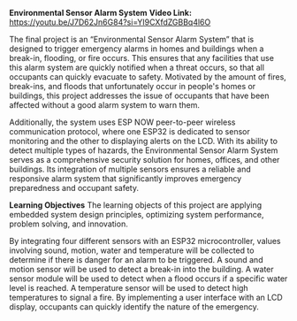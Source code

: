 **Environmental Sensor Alarm System**
**Video Link:**  https://youtu.be/J7D62Jn6G84?si=YI9CXfdZGBBq4l6O

The final project is an “Environmental Sensor Alarm System” that is designed to trigger emergency alarms in homes and buildings when a break-in, flooding, or fire occurs. This ensures that any facilities that use this alarm system are quickly notified when a threat occurs, so that all occupants can quickly evacuate to safety. Motivated by the amount of fires, break-ins, and floods that unfortunately occur in people's homes or buildings, this project addresses the issue of occupants that have been affected without a good alarm system to warn them. 


Additionally, the system uses ESP NOW peer-to-peer wireless communication protocol, where one ESP32 is dedicated to sensor monitoring and the other to displaying alerts on the LCD. With its ability to detect multiple types of hazards, the Environmental Sensor Alarm System serves as a comprehensive security solution for homes, offices, and other buildings. Its integration of multiple sensors ensures a reliable and responsive alarm system that significantly improves emergency preparedness and occupant safety.


**Learning Objectives**
The learning objects of this project are applying embedded system design principles, optimizing system performance, problem solving, and innovation. 

By integrating four different sensors with an ESP32 microcontroller, values involving sound, motion, water and temperature will be collected to determine if there is danger for an alarm to be triggered. A sound and motion sensor will be used to detect a break-in into the building. A water sensor module will be used to detect when a flood occurs if a specific water level is reached. A temperature sensor will be used to detect high temperatures to signal a fire. By implementing a user interface with an LCD display, occupants can quickly identify the nature of the emergency. 
